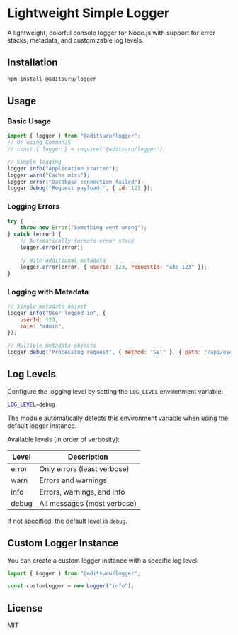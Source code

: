 # Lightweight Simple Logger

A lightweight, colorful console logger for Node.js with support for error stacks, metadata, and customizable log levels.

## Installation

```sh
npm install @aditsuru/logger
```

## Usage

### Basic Usage

```javascript
import { logger } from "@aditsuru/logger";
// Or using CommonJS
// const { logger } = require('@aditsuru/logger');

// Simple logging
logger.info("Application started");
logger.warn("Cache miss");
logger.error("Database connection failed");
logger.debug("Request payload:", { id: 123 });
```

### Logging Errors

```javascript
try {
	throw new Error("Something went wrong");
} catch (error) {
	// Automatically formats error stack
	logger.error(error);

	// With additional metadata
	logger.error(error, { userId: 123, requestId: "abc-123" });
}
```

### Logging with Metadata

```javascript
// Single metadata object
logger.info("User logged in", {
	userId: 123,
	role: "admin",
});

// Multiple metadata objects
logger.debug("Processing request", { method: "GET" }, { path: "/api/users" });
```

## Log Levels

Configure the logging level by setting the `LOG_LEVEL` environment variable:

```sh
LOG_LEVEL=debug
```

The module automatically detects this environment variable when using the default logger instance.

Available levels (in order of verbosity):

| Level | Description                 |
| ----- | --------------------------- |
| error | Only errors (least verbose) |
| warn  | Errors and warnings         |
| info  | Errors, warnings, and info  |
| debug | All messages (most verbose) |

If not specified, the default level is `debug`.

## Custom Logger Instance

You can create a custom logger instance with a specific log level:

```javascript
import { Logger } from "@aditsuru/logger";

const customLogger = new Logger("info");
```

## License

MIT
